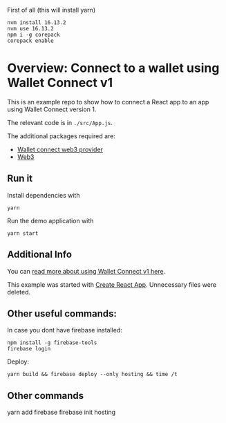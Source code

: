 First of all (this will install yarn)

```
nvm install 16.13.2
nvm use 16.13.2
npm i -g corepack
corepack enable
```

# Overview: Connect to a wallet using Wallet Connect v1

This is an example repo to show how to connect a React app to an app using Wallet Connect version 1.

The relevant code is in `./src/App.js`.

The additional packages required are:

- [Wallet connect web3 provider](https://docs.walletconnect.com/1.0/quick-start/dapps/web3-provider)
- [Web3](https://www.npmjs.com/package/web3)


## Run it

Install dependencies with

```shell
yarn
```

Run the demo application with

```shell
yarn start
```

## Additional Info

You can [read more about using Wallet Connect v1 here](https://docs.walletconnect.com/1.0/).

This example was started with [Create React App](https://reactjs.org/docs/create-a-new-react-app.html). Unnecessary files were deleted.


## Other useful commands:


In case you dont have firebase installed:

```
npm install -g firebase-tools
firebase login
```

Deploy:

```
yarn build && firebase deploy --only hosting && time /t
```

## Other commands

yarn add firebase
firebase init hosting